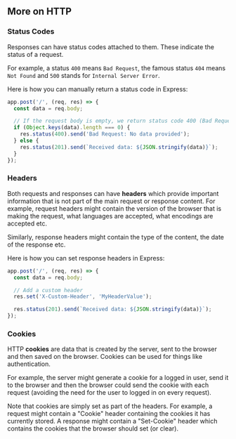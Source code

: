 ## More on HTTP

### Status Codes

Responses can have status codes attached to them.
These indicate the status of a request.

For example, a status `400` means `Bad Request`, the famous status `404` means `Not Found` and `500` stands for `Internal Server Error`.

Here is how you can manually return a status code in Express:

```js
app.post('/', (req, res) => {
  const data = req.body;

  // If the request body is empty, we return status code 400 (Bad Request)
  if (Object.keys(data).length === 0) {
    res.status(400).send('Bad Request: No data provided');
  } else {
    res.status(201).send(`Received data: ${JSON.stringify(data)}`);
  }
});
```

### Headers

Both requests and responses can have **headers** which provide important information that is not part of the main request or response content.
For example, request headers might contain the version of the browser that is making the request, what languages are accepted, what encodings are accepted etc.

Similarly, response headers might contain the type of the content, the date of the response etc.

Here is how you can set response headers in Express:

```js
app.post('/', (req, res) => {
  const data = req.body;

  // Add a custom header
  res.set('X-Custom-Header', 'MyHeaderValue');

  res.status(201).send(`Received data: ${JSON.stringify(data)}`);
});
```

### Cookies

HTTP **cookies** are data that is created by the server, sent to the browser and then saved on the browser.
Cookies can be used for things like authentication.

For example, the server might generate a cookie for a logged in user, send it to the browser and then the browser could send the cookie with each request (avoiding the need for the user to logged in on every request).

Note that cookies are simply set as part of the headers.
For example, a request might contain a "Cookie" header containing the cookies it has currently stored.
A response might contain a "Set-Cookie" header which contains the cookies that the browser should set (or clear).
